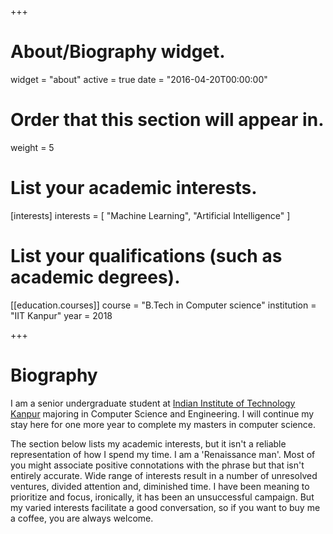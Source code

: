 +++
# About/Biography widget.
widget = "about"
active = true
date = "2016-04-20T00:00:00"

# Order that this section will appear in.
weight = 5

# List your academic interests.
[interests]
  interests = [
    "Machine Learning",
    "Artificial Intelligence"
  ]

# List your qualifications (such as academic degrees).

[[education.courses]]
  course = "B.Tech in Computer science"
  institution = "IIT Kanpur"
  year = 2018

+++

# Biography

I am a senior undergraduate student at [Indian Institute of Technology Kanpur](http://iitk.ac.in) majoring in Computer Science and Engineering. I will continue my stay here for one more year to complete my masters in computer science.

The section below lists my academic interests, but it isn't a reliable representation of how I spend my time.
I am a 'Renaissance man'. Most of you might associate positive connotations with the phrase but that isn't entirely accurate.
Wide range of interests result in a number of unresolved ventures, divided attention and, diminished time. I have been meaning to prioritize and focus, ironically, it has been an unsuccessful campaign. But my varied interests facilitate a good conversation, so if you want to buy me a coffee, you are always welcome.
